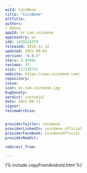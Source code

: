 ```yaml
---
wsId: CoinBene
title: "CoinBene"
altTitle: 
authors:
- danny
appId: br.com.coinbene
appCountry: us
idd: 1439224379
released: 2018-11-12
updated: 2021-09-03
version: "4.8.5"
stars: 3.91892
reviews: 37
size: 117235712
website: https://www.coinbene.com/
repository: 
issue: 
icon: br.com.coinbene.jpg
bugbounty: 
verdict: custodial
date: 2021-09-11
signer: 
reviewArchive:


providerTwitter: coinbene
providerLinkedIn: coinbene-official
providerFacebook: CoinBeneOfficial
providerReddit: 

redirect_from:

---
```

{% include copyFromAndroid.html %}
